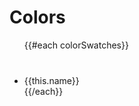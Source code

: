 # Colors

<ul class="psg-colorPalette">
  {{#each colorSwatches}}
    <li>
      <div style="background-color: {{this.color}}; height:40px; width: 40px;">
      </div>
      {{this.name}}
    </li>
  {{/each}}
</ul>
